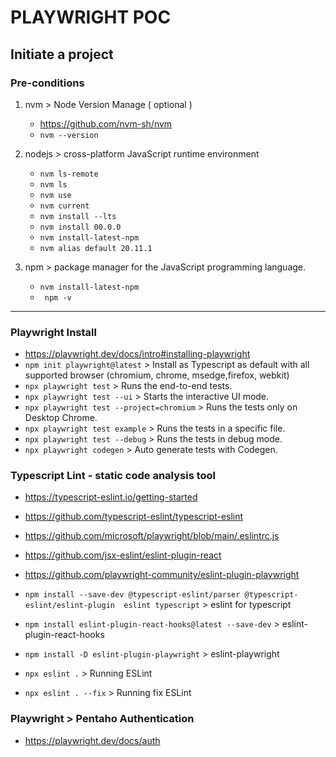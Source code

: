 # PLAYWRIGHT POC

## Initiate a project

### Pre-conditions

1. nvm > Node Version Manage ( optional )
    -  https://github.com/nvm-sh/nvm
    - ``nvm --version``

2. nodejs > cross-platform JavaScript runtime environment
    - ``nvm ls-remote``
    - ``nvm ls``
    - ``nvm use ``
    - ``nvm current``
    - ``nvm install --lts``
    - ``nvm install 00.0.0``
    - ``nvm install-latest-npm``
    - ``nvm alias default 20.11.1``

3. npm  >  package manager for the JavaScript programming language.
    - ``nvm install-latest-npm``
    - `` npm -v``

---

### Playwright Install 
- https://playwright.dev/docs/intro#installing-playwright
- ``npm init playwright@latest`` > Install as Typescript as default with all supported browser (chromium, chrome, msedge,firefox, webkit)
- ``npx playwright test`` > Runs the end-to-end tests.
- ``npx playwright test --ui`` > Starts the interactive UI mode.
- ``npx playwright test --project=chromium`` > Runs the tests only on Desktop Chrome.
- ``npx playwright test example`` > Runs the tests in a specific file.
- ``npx playwright test --debug`` > Runs the tests in debug mode.
- ``npx playwright codegen`` > Auto generate tests with Codegen.


### Typescript Lint -  static code analysis tool 
- https://typescript-eslint.io/getting-started
- https://github.com/typescript-eslint/typescript-eslint
- https://github.com/microsoft/playwright/blob/main/.eslintrc.js
- https://github.com/jsx-eslint/eslint-plugin-react
- https://github.com/playwright-community/eslint-plugin-playwright

- ``npm install --save-dev @typescript-eslint/parser @typescript-eslint/eslint-plugin  eslint typescript`` > eslint for typescript
- ``npm install eslint-plugin-react-hooks@latest --save-dev`` > eslint-plugin-react-hooks
- ``npm install -D eslint-plugin-playwright`` > eslint-playwright
- ``npx eslint .`` > Running ESLint
- ``npx eslint . --fix`` > Running fix ESLint

### Playwright > Pentaho Authentication
 - https://playwright.dev/docs/auth
 